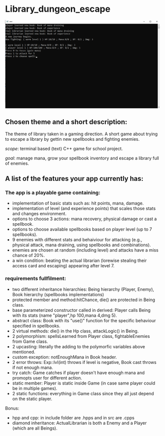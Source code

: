 # **Library_dungeon_escape**

![screenshot of start screen](images/start.png)

## Chosen theme and a short description: 

The theme of library taken in a gaming direction. A short game about trying to escape a library by gettin new spellbooks and fighting enemies.

*scope*: terminal based (text) C++ game for school project.

*goal*: manage mana, grow your spellbook inventory and escape a library full of enemies.

## A list of the features your app currently has: 

### The app is a playable game containing:

- implementation of basic stats such as: hit points, mana, damage.
- implementation of level (and experience points) that scales those stats and changes environment.
- options to choose 3 actions: mana recovery, physical damage or cast a spellbook.
- options to choose available spellbooks based on player level (up to 7 spellbooks).
- 9 enemies with different stats and behaiviour for attacking (e.g., physical attack, mana draining, using spellbooks and combinations).
- enemies are chosen at random (including level) and attacks have a miss chance of 20%.
- a win condition: beating the actual librarian (lorewise stealing their access card and escaping) appearing after level 7.

### requirements fullfilment:

 - two different inheritance hierarchies: Being hierarchy (Player, Enemy), Book hierarchy (spellbooks implementations)
 - protected member and method:hitChance, die() are protected in Being class.
 - base parameterized constructor called in derived: Player calls Being with its stats (name "player",hp 100,mana 4,dmg 5).
 - abstract class: Book with its "use()" function for the specific behaviour specified in spellbooks.
 - 2 virtual methods: die() in the Hp class, attackLogic() in Being.
 - 2 polymorphism: spellsLearned from Player class, fightableEnemies from Game class.
 - 2 upcasting: literally the adding to the polymorfic variables above mentioned.
 - custom exception: notEnoughMana in Book header.
 - 2 error throws: Exp::lvl(int) throws if level is negative, Book cast throws if not enough mana.
 - try catch: Game catches if player doesn't have enough mana and promopts user for different action.
 - static member: Player is static inside Game (in case same player could be in multiple games).
 - 2 static functions: everything in Game class since they all just depend on the static player.

 Bonus:
 
 - hpp and cpp: in include folder are .hpps and in src are .cpps
 - diamond inheritance: ActualLibrarian is both a Enemy and a Player (which are all Beings).
